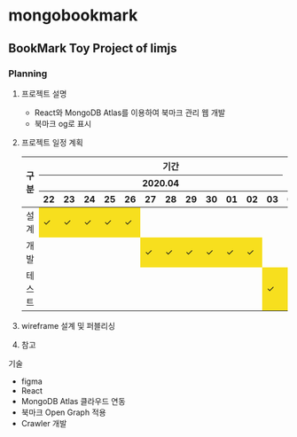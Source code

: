 # mongobookmark

## BookMark Toy Project of limjs

###  Planning

1. 프로젝트 설명

   - React와 MongoDB Atlas를 이용하여 북마크 관리 웹 개발
   - 북마크 og로 표시     


2. 프로젝트 일정 계획

   <table>
       <thead>
           <tr>
               <th rowspan=3>구분</th>
               <th colspan=13>기간</th>
           </tr>
           <tr>
               <th colspan=12>2020.04</th>
           </tr>
           <tr>
               <th>22</th>
               <th>23</th>
               <th>24</th>
               <th>25</th>
               <th>26</th>
               <th>27</th>
               <th>28</th>
               <th>29</th>
               <th>30</th>
               <th>01</th>
               <th>02</th>
               <th>03</th>
               <th>04</th>
           </tr>
       </thead>
       <tbody>
           <tr>
               <td>설계</td>
               <td style="background-color:#F7DF1E;">✓</td>
               <td style="background-color:#F7DF1E;">✓</td>
               <td style="background-color:#F7DF1E;">✓</td>
               <td style="background-color:#F7DF1E;">✓</td>
               <td style="background-color:#F7DF1E;">✓</td>
               <td></td>
               <td></td>
               <td></td>
               <td></td>
               <td></td>
               <td></td>
               <td></td>
               <td></td>
           </tr>
           <tr>
               <td>개발</td>
               <td></td>
               <td></td>
               <td></td>
               <td></td>
               <td></td>
               <td style="background-color:#F7DF1E;">✓</td>
               <td style="background-color:#F7DF1E;">✓</td>
               <td style="background-color:#F7DF1E;">✓</td>
               <td style="background-color:#F7DF1E;">✓</td>
               <td style="background-color:#F7DF1E;">✓</td>
               <td style="background-color:#F7DF1E;">✓</td>
               <td></td>
               <td></td>
           </tr>
           <tr>
               <td>테스트</td>
               <td></td>
               <td></td>
               <td></td>
               <td></td>
               <td></td>
               <td></td>
               <td></td>
               <td></td>
               <td></td>
               <td></td>
               <td></td>
               <td style="background-color:#F7DF1E;">✓</td>
               <td style="background-color:#F7DF1E;">✓</td>
           </tr>
       </tbody>
   </table>

   
3. wireframe 설계 및 퍼블리싱
   
4.  참고

기술
- figma
- React 
- MongoDB Atlas 클라우드 연동
- 북마크 Open Graph 적용
- Crawler 개발


